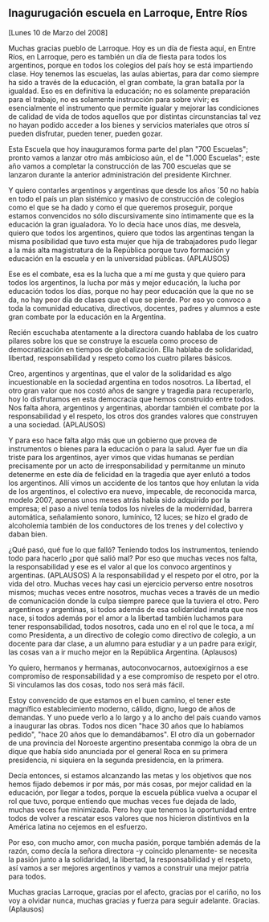 Inagurugación escuela en Larroque, Entre Ríos
---------------------------------------------

[Lunes 10 de Marzo del 2008]

Muchas gracias pueblo de Larroque. Hoy es un día de fiesta aquí, en
Entre Ríos, en Larroque, pero es también un día de fiesta para todos los
argentinos, porque en todos los colegios del país hoy se está
impartiendo clase. Hoy tenemos las escuelas, las aulas abiertas, para
dar como siempre ha sido a través de la educación, el gran combate, la
gran batalla por la igualdad. Eso es en definitiva la educación; no es
solamente preparación para el trabajo, no es solamente instrucción para
sobre vivir; es esencialmente el instrumento que permite igualar y
mejorar las condiciones de calidad de vida de todos aquellos que por
distintas circunstancias tal vez no hayan podido acceder a los bienes y
servicios materiales que otros sí pueden disfrutar, pueden tener, pueden
gozar.

Esta Escuela que hoy inauguramos forma parte del plan "700 Escuelas";
pronto vamos a lanzar otro más ambicioso aún, el de "1.000 Escuelas";
este año vamos a completar la construcción de las 700 escuelas que se
lanzaron durante la anterior administración del presidente Kirchner.

Y quiero contarles argentinos y argentinas que desde los años ´50 no
había en todo el país un plan sistémico y masivo de construcción de
colegios como el que se ha dado y como el que queremos proseguir, porque
estamos convencidos no sólo discursivamente sino íntimamente que es la
educación la gran igualadora. Yo lo decía hace unos días, me desvela,
quiero que todos los argentinos, quiero que todos las argentinas tengan
la misma posibilidad que tuvo esta mujer que hija de trabajadores pudo
llegar a la más alta magistratura de la República porque tuvo formación
y educación en la escuela y en la universidad públicas. (APLAUSOS)

Ese es el combate, esa es la lucha que a mí me gusta y que quiero para
todos los argentinos, la lucha por más y mejor educación, la lucha por
educación todos los días, porque no hay peor educación que la que no se
da, no hay peor día de clases que el que se pierde. Por eso yo convoco a
toda la comunidad educativa, directivos, docentes, padres y alumnos a
este gran combate por la educación en la Argentina.

Recién escuchaba atentamente a la directora cuando hablaba de los cuatro
pilares sobre los que se construye la escuela como proceso de
democratización en tiempos de globalización. Ella hablaba de
solidaridad, libertad, responsabilidad y respeto como los cuatro pilares
básicos.

Creo, argentinos y argentinas, que el valor de la solidaridad es algo
incuestionable en la sociedad argentina en todos nosotros. La libertad,
el otro gran valor que nos costó años de sangre y tragedia para
recuperarlo, hoy lo disfrutamos en esta democracia que hemos construido
entre todos. Nos falta ahora, argentinos y argentinas, abordar también
el combate por la responsabilidad y el respeto, los otros dos grandes
valores que construyen a una sociedad. (APLAUSOS)

Y para eso hace falta algo más que un gobierno que provea de
instrumentos o bienes para la educación o para la salud. Ayer fue un día
triste para los argentinos, ayer vimos que vidas humanas se perdían
precisamente por un acto de irresponsabilidad y permítanme un minuto
detenerme en este día de felicidad en la tragedia que ayer enlutó a
todos los argentinos. Allí vimos un accidente de los tantos que hoy
enlutan la vida de los argentinos, el colectivo era nuevo, impecable, de
reconocida marca, modelo 2007, apenas unos meses atrás había sido
adquirido por la empresa; el paso a nivel tenía todos los niveles de la
modernidad, barrera automática, señalamiento sonoro, lumínico, 12 luces;
se hizo el grado de alcoholemia también de los conductores de los trenes
y del colectivo y daban bien.

¿Qué pasó, qué fue lo que falló? Teniendo todos los instrumentos,
teniendo todo para hacerlo ¿por qué salió mal? Por eso que muchas veces
nos falta, la responsabilidad y ese es el valor al que los convoco
argentinos y argentinas. (APLAUSOS) A la responsabilidad y el respeto
por el otro, por la vida del otro. Muchas veces hay casi un ejercicio
perverso entre nosotros mismos; muchas veces entre nosotros, muchas
veces a través de un medio de comunicación donde la culpa siempre parece
que la tuviera el otro. Pero argentinos y argentinas, si todos además de
esa solidaridad innata que nos nace, si todos además por el amor a la
libertad también luchamos para tener responsabilidad, todos nosotros,
cada uno en el rol que le toca, a mí como Presidenta, a un directivo de
colegio como directivo de colegio, a un docente para dar clase, a un
alumno para estudiar y a un padre para exigir, las cosas van a ir mucho
mejor en la República Argentina. (Aplausos)

Yo quiero, hermanos y hermanas, autoconvocarnos, autoexigirnos a ese
compromiso de responsabilidad y a ese compromiso de respeto por el otro.
Si vinculamos las dos cosas, todo nos será más fácil.

Estoy convencido de que estamos en el buen camino, el tener este
magnífico establecimiento moderno, cálido, digno, luego de años de
demandas. Y uno puede verlo a lo largo y a lo ancho del país cuando
vamos a inaugurar las obras. Todos nos dicen "hace 30 años que lo
habíamos pedido", "hace 20 años que lo demandábamos". El otro día un
gobernador de una provincia del Noroeste argentino presentaba conmigo la
obra de un dique que había sido anunciada por el general Roca en su
primera presidencia, ni siquiera en la segunda presidencia, en la
primera.

Decía entonces, si estamos alcanzando las metas y los objetivos que nos
hemos fijado debemos ir por más, por más cosas, por mejor calidad en la
educación, por llegar a todos, porque la escuela pública vuelva a ocupar
el rol que tuvo, porque entiendo que muchas veces fue dejada de lado,
muchas veces fue minimizada. Pero hoy que tenemos la oportunidad entre
todos de volver a rescatar esos valores que nos hicieron distintivos en
la América latina no cejemos en el esfuerzo.

Por eso, con mucho amor, con mucha pasión, porque también además de la
razón, como decía la señora directora -y coincido plenamente- se
necesita la pasión junto a la solidaridad, la libertad, la
responsabilidad y el respeto, así vamos a ser mejores argentinos y vamos
a construir una mejor patria para todos.

Muchas gracias Larroque, gracias por el afecto, gracias por el cariño,
no los voy a olvidar nunca, muchas gracias y fuerza para seguir
adelante. Gracias. (Aplausos)

 

 
